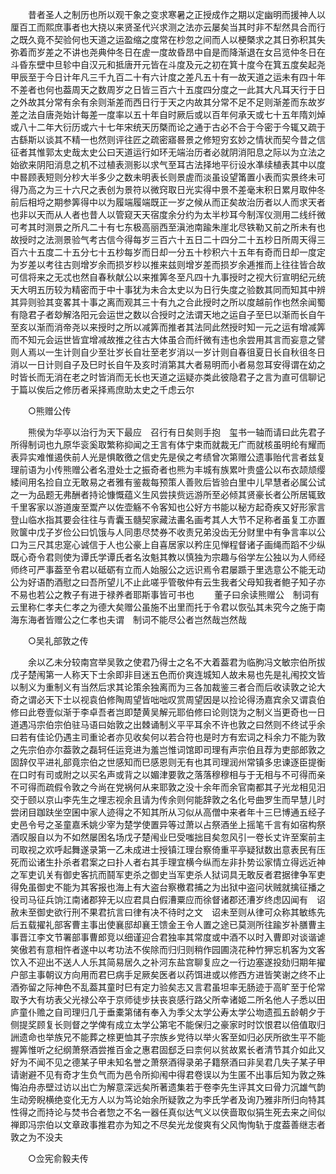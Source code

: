 <!-- { "loadSidebar": true } -->
　　昔者圣人之制历也所以观干象之变求寒暑之正授成作之期以定幽明而援神人以厘百工而熙庶事者也大挠以来贤圣代兴求测之法亦云屡矣当其时非不犁然具合而行之既久竟不契验何也天道之运盈缩之度常在杪忽之间而人以梗槩求之其日弥积其失弥着而岁差之不讲也尧典仲冬日在虗一度故昏昂中自是而降渐退在女吕览仲冬日在斗昏东壁中旦轸中自汉元和抵唐开元皆在斗度及元之初在箕十度今在箕五度矣起尧甲辰至于今日计年凡三千九百二十有六计度之差凡五十有一故天道之运未有四十年不差者也何也葢周天之数周岁之日皆三百六十五度四分度之一此其大凡耳天行于日之外故其分常有余有余则渐差而西日行于天之内故其分常不足不足则渐差而东故岁差之法自唐尧始计每差一度率以五十年自时厥后或以百年何承天或七十五年隋刘焯或八十二年大衍历或六十七年宋统天历槩而论之通于古必不合于今密于今辄又疏于古繇斯以谈其不精一也然则评往匠之疏密寤晷景之修短穷玄妙之情状而契今昔之信征者其惟郭太史哉太史公曰天道运行如环无端治历者必就阴消阳息之际以为立法之始欲来阴阳消息之机不过植表测影以求气至耳古法择地平衍设水凖续植表其中以度中晷顾表短则分杪大半多少之数未明表长则景虗而淡虽设望筩置小表而实景终未可得乃高之为三十六尺之表创为景符以微窍取日光实得中景不差毫末积日累月取仲冬前后相埒之期参筭得中以为履端履端既正一岁之候从而正矣故治历者以人而求天者也非以天而从人者也昔人以管窥天天宿度余分约为太半杪耳今制浑仪测用二线纤微可考其时测景之所凡二十有七东极高丽西至滇池南踰朱崖北尽铁勒又前之所未有也故授时之法测景验气考古信今得每岁三百六十五日二十四分二十五杪日所周天得三百六十五度二十五分七十五杪每岁而日却一分五十杪积六十五年有奇而日却一度定为岁差以考往古则增岁余而损岁杪以推来兹则增岁差而损岁余逓推而上往往皆合故可信将来之无忒也然自春秋献公以来推筭冬至凡四十九事授时之视大衍宣明纪元统天大明五历较为精密而于中十事犹为未合太史以为日行失度之验数其同而知其中辨其异则验其变畧其十事之离而观其三十有九之合此授时之所以度越前作也然余闻蜀有隐君子者玅解洛阳元会运世之数以合授时之法谓天地之运自子至巳以渐而长自午至亥以渐而消帝尧以来授时之所以减筭而推者其法同此然授时知一元之运有增减筭而不知元会运世皆宜增减故推之往古大体虽合而纤微有违也余尝用其言而妄意之譬则人焉以一生计则自少至壮岁长自壮至老岁消以一岁计则自春徂夏日长自秋徂冬日消以一日计则自子及巳时长自午及亥时消第其大者易明而小者易忽耳安得谓在幼之时皆长而无消在老之时皆消而无长也天道之运疑亦类此彼隐君子之言为直可信聊记于篇以俟后之修历者采择焉庶助太史之千虑云尔 

　　○熊赠公传 

　　熊侯为华亭以治行为天下最应　召行有日矣则手抱　玺书一轴而请曰此先君子所得制词也九原华衮奚取繁称抑闻之王言有体宁束而就裁无广而就核虽明纶有耀而表异实难惟遏佚前人光是惧敢徼之信史先是侯之考绩曾次第赠公遗事贻代言者兹复理前语为小传熊赠公者名澄处士之振奇者也熊为丰城有族累叶贵盛公以布衣颉颃缨緌间用名捡自立无敢易之者雅有鉴裁每预策人善败后皆验白里中儿早慧者必属公试之一为品题无弗酬者持论慷慨蕴义生风尝挟赀远游所至必倾其贤豪长者公所居辄致千里客家以游道废至鬻产以佐壶觞不令客知也公好方书能以秘方起奇疾又好形家言登山临水指其要会往往与青囊玉髓契家藏法畵名画考其人大节不足称者虽复工亦置败箧中戊子岁俭公曰饥饿与人同患尽焚券不收责兄弟没齿无分财里中有争言率以公口为三尺其忠寔心诚信于人也公豪上自喜居家以矜庄见惮程督诸子画绳而蹈不少纵既心奇令君则使为谭氏学谭氏者名汝魁其教以慎独为宗趣与俗学左公独以为人师经师终可严事葢至令君以砥砺有立而人始服公之远识焉令君屡踬于里选意公不能无动公为好语酌酒慰之曰吾所望儿不止此嗟乎管敬仲有云生我者父母知我者鲍子知子亦不易也若公之教子有进于禄养者耶斯事皆可书也 
　　董子曰余读熊赠公　制词有云里称仁孝夫仁孝之为德大矣赠公虽施不出里而托于令君以恢弘其未究今之施于南海东海者皆赠公之仁孝也夫谓　制词不能尽公者岂然哉岂然哉 

　　○吴礼部敦之传 

　　余以乙未分较南宫举吴敦之使君乃得士之名不大着葢君为临朐冯文敏宗伯所拔戊子楚闱第一人称天下士余即非目迷五色而价爽连城知人故未易也先是礼闱挍文皆以制义为重制义有当然后求其论策余独离而为三各加裁鉴三者合而后收读敦之论大奇之谓必天下士以视袁伯修陶周望皆咄咄叹赏周望因是以捡论得汤嘉宾余又谓袁伯修曰此卷壹似渐于李卓吾者岂即楚黄吴解元耶伯修曰论则饶为之制义当更奇也一日道遇冯宗伯宗伯驻马语曰始敦之出棘诵制义平平耳余不许也敦之曰然则不终试乎余曰若有佳论仍遇主司重论者亦见收矣何以若合符也是时方有宏词之科余力不能为敦之先宗伯亦尔葢敦之磊轲任运竞进为羞岂惟词馆即司理有声宗伯且荐为吏部郎敦之固辞仅平进礼部竟宗伯之世感知而巳感恩则无有也其司理润州常镇多忠谏逐臣提衡在口时有司或附之以买名声或背之以媚津要敦之落落穆穆相与于无相与不可得而亲不可得而疏假令敦之今尚在党祸何从来耶敦之没十余年而余官南都其子光龙相见汨交于颐以京山李先生之埋志视余且请为传余则何能辞敦之名化号曲罗生而早慧儿时尝闭目跏趺坐空囷中家人迹得之不知其所从习似从高僧中来者年十三巳博通五经子史邑令号之圣童嘉禾姚少宰为楚学使置异等过萧以占祭酒坐上摇笔千言有如宿构祭酒叹服自以为不如然屡困名场戊子楚闱业巳受嗤拙目矣忽风引一卷长丈许至案前主司取视之欢呼起舞遂录第一乙未成进士授镇江理台察倚重平亭疑狱数出意表民有压死而讼诸生扑杀者君案之曰扑人者右其手理宜横今纵而左非扑势讼家情立得远近神之军吏讥关有御史客抗而鬪军吏杀之御史当军吏杀人狱词具无敢反者君据律争军吏得免虽御史不能为其客报也海上有大盗台察檄君捕之为出狱中盗问状贼就擒征播之役司马征兵饷江南诸郡猝无以应君具白假漕粟应而徐督诸郡还漕岁终虑囚闻有　诏赦未至御史欲行刑不果君抗言曰律有决不待时之文　诏未至则从律可众称其敏练先后五载擢礼部客曹主事出使襄邸却襄王馈金王令人置之途已莫测所往踰岁补膳曹主事晋江李文节署部事曹郎竞以细谨迎合君独率其常度或中酒不以时入曹即对谈谐谑笑傲若有意相忤者遂中以考功法不俟除而归归则稍作园圃浇花种竹狎忘机客为文客饮入不迎出不送人人乐其简易居久之补河东盐宫聊复应之一行边塞遂投劾归期年擢户部主事朝议方向用而君巳病手足厥矣医者以药饵进或以修西方进皆笑谢之终不止酒弥留之际神色不乱葢其童时巳有定力验矣志又言君虽坦率无肠迹于高旷至于伦常取予大有坊表父光禄公卒于京师徒步扶丧哀感行路父所幸诸姬二所名他人子悉以田庐童仆赡之自司理归几于垂橐第储有奉入为季父太学公寿太学公圽遗孤五龄朝夕于侧提奖顾复长则督之学俾有成立太学公第宅不能保归之豪家时时饮恨君以倍值取归詶遗命也举族兄不能葬之榇更恤其子宗族乡党待以举火客至如归必厌所欲生平不能握筭惟听之纪纲萧祭酒尝推百金之惠君固郄乏曰柰何以贫故累长者清节其介如此又好为不闻不见之德某子甲未知名誉之萧祭酒得录弟子籍祭酒曰非吴君几失子某子甲请谢避不见有奇才生负气而为邑令所抑闱中得君卷误以为生匿不出事后知为敦之殊悔泊舟赤壁过访以出亡为解意深远矣所著遗集若于卷李先生评其文曰骨力沉雄气韵生动旁睨横绝变化无方人以为笃论始余所疑敦之为李氏学者及询乃雅非所归向特其性得之而持论与焚书合者惣之不名一器任真似达气义以侠啬取似狷生死去来之间似禅即冯宗伯以文章政事推君亦为知之不尽矣光龙俊爽有父风恂恂轨于度葢善继志者敦之为不没夫 

　　○佥宪俞毅夫传 

